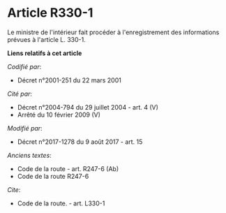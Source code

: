 # Article R330-1

Le ministre de l'intérieur fait procéder à l'enregistrement des informations prévues à l'article L. 330-1.

**Liens relatifs à cet article**

_Codifié par_:

  - Décret n°2001-251 du 22 mars 2001

_Cité par_:

  - Décret n°2004-794 du 29 juillet 2004 - art. 4 (V)
  - Arrêté du 10 février 2009 (V)

_Modifié par_:

  - Décret n°2017-1278 du 9 août 2017 - art. 15

_Anciens textes_:

  - Code de la route - art. R247-6 (Ab)
  - Code de la route R247-6

_Cite_:

  - Code de la route. - art. L330-1
